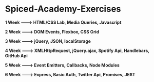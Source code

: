 # Spiced-Academy-Exercises
**1 Week ---> HTML/CSS Lab, Media Queries, Javascript**

**2 Week ---> DOM Events, Flexbox, CSS Grid**

**3 Week ---> jQuery, JSON, localStorage**

**4 Week ---> XMLHttpRequest, jQuery.ajax, Spotify Api, Handlebars, GitHub Api**

**5 Week ---> Event Emitters, Callbacks, Node Modules**

**6 Week ---> Express, Basic Auth, Twitter Api, Promises, JEST**
